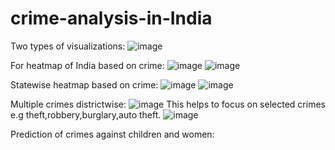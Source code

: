 # crime-analysis-in-India
Two types of visualizations:
![image](https://user-images.githubusercontent.com/50488701/121695486-b7cfbb80-cae8-11eb-8d36-85cc1fd79d8e.png)

For heatmap of India based on crime:
![image](https://user-images.githubusercontent.com/50488701/121695616-d930a780-cae8-11eb-8365-41800afcfe3e.png)
![image](https://user-images.githubusercontent.com/50488701/121695705-ef3e6800-cae8-11eb-952d-5b90593434a0.png)

Statewise heatmap based on crime:
![image](https://user-images.githubusercontent.com/50488701/121695793-05e4bf00-cae9-11eb-9779-e25309c091cc.png)
![image](https://user-images.githubusercontent.com/50488701/121695845-15640800-cae9-11eb-93a6-b1eebe9f516a.png)

Multiple crimes districtwise:
![image](https://user-images.githubusercontent.com/50488701/121695951-30367c80-cae9-11eb-9790-037fbd31c542.png)
This helps to focus on selected crimes e.g theft,robbery,burglary,auto theft.
![image](https://user-images.githubusercontent.com/50488701/121696001-40e6f280-cae9-11eb-8c38-6b4415a1e8c3.png)

Prediction of crimes against children and women:
